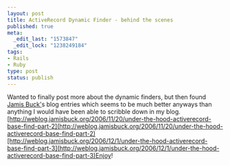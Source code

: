 ```yaml
--- 
layout: post
title: ActiveRecord Dynamic Finder - behind the scenes
published: true
meta: 
  _edit_last: "1573847"
  _edit_lock: "1238249184"
tags: 
- Rails
- Ruby
type: post
status: publish
---
```

Wanted to finally post more about the dynamic finders, but then found [Jamis Buck'](http://weblog.jamisbuck.org)s blog entries which seems to be much better anyways than anything I would have been able to scribble down in my blog.[http://weblog.jamisbuck.org/2006/11/20/under-the-hood-activerecord-base-find-part-2](http://weblog.jamisbuck.org/2006/11/20/under-the-hood-activerecord-base-find-part-2)[http://weblog.jamisbuck.org/2006/12/1/under-the-hood-activerecord-base-find-part-3](http://weblog.jamisbuck.org/2006/12/1/under-the-hood-activerecord-base-find-part-3)Enjoy!
